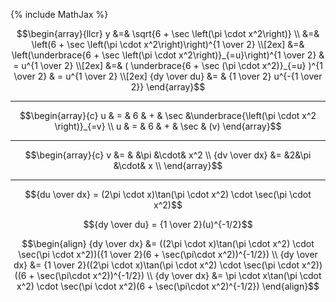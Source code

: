 ---
---
{% include MathJax %}

$$\begin{array}{llcr}
    y &=& \sqrt{6 + \sec \left(\pi \cdot x^2\right)} \\
 &=& \left(6 + \sec \left(\pi \cdot x^2\right)\right)^{1 \over 2} \\[2ex]
  &=& \left(\underbrace{6 + \sec \left(\pi \cdot x^2\right)}_{=u}\right)^{1 \over 2} & = u^{1 \over 2} \\[2ex]
  &=& ( \underbrace{6 + \sec (\pi \cdot x^2)}_{=u} )^{1 \over 2} & = u^{1 \over 2} \\[2ex]
    {dy \over du} &= & {1 \over 2} u^{-{1 \over 2}}
\end{array}$$

<hr>

$$\begin{array}{c}
    u & = & 6 & + & \sec &\underbrace{\left(\pi \cdot x^2 \right)}_{=v} \\
    u & = & 6 & + & \sec & (v)
\end{array}$$

<hr>

$$\begin{array}{c}
            v &= & &\pi &\cdot& x^2 \\
{dv \over dx} &= &2&\pi &\cdot& x \\
\end{array}$$

<hr>

$${du \over dx} = (2\pi \cdot x)\tan(\pi \cdot x^2) \cdot \sec(\pi \cdot x^2)$$


$${dy \over du} = {1 \over 2}(u)^{-1/2}$$

$$\begin{align}
{dy \over dx} &= ((2\pi \cdot x)\tan(\pi \cdot x^2) \cdot \sec(\pi \cdot x^2))({1 \over 2}(6 + \sec(\pi\cdot x^2))^{-1/2}) \\
{dy \over dx} &= {1 \over 2}((2\pi \cdot x)\tan(\pi \cdot x^2) \cdot \sec(\pi \cdot x^2))((6 + \sec(\pi\cdot x^2))^{-1/2}) \\
{dy \over dx} &= \pi \cdot x\tan(\pi \cdot x^2) \cdot \sec(\pi \cdot x^2)(6 + \sec(\pi\cdot x^2)^{-1/2})
\end{align}$$
